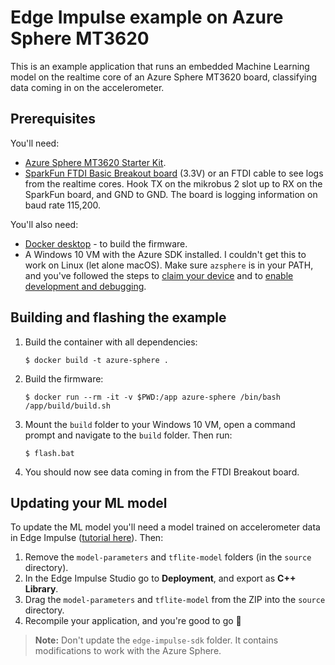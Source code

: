# Edge Impulse example on Azure Sphere MT3620

This is an example application that runs an embedded Machine Learning model on the realtime core of an Azure Sphere MT3620 board, classifying data coming in on the accelerometer.

## Prerequisites

You'll need:

* [Azure Sphere MT3620 Starter Kit](https://www.avnet.com/shop/us/products/avid-technologies/aes-ms-mt3620-sk-g-3074457345636825680/).
* [SparkFun FTDI Basic Breakout board](https://www.sparkfun.com/products/9873) (3.3V) or an FTDI cable to see logs from the realtime cores. Hook TX on the mikrobus 2 slot up to RX on the SparkFun board, and GND to GND. The board is logging information on baud rate 115,200.

You'll also need:

* [Docker desktop](https://www.docker.com/products/docker-desktop) - to build the firmware.
* A Windows 10 VM with the Azure SDK installed. I couldn't get this to work on Linux (let alone macOS). Make sure `azsphere` is in your PATH, and you've followed the steps to [claim your device](https://docs.microsoft.com/en-us/azure-sphere/install/claim-device) and to [enable development and debugging](https://docs.microsoft.com/en-us/azure-sphere/install/qs-real-time-application?tabs=windows&pivots=cli#enable-development-and-debugging).

## Building and flashing the example

1. Build the container with all dependencies:

    ```
    $ docker build -t azure-sphere .
    ```

1. Build the firmware:

    ```
    $ docker run --rm -it -v $PWD:/app azure-sphere /bin/bash /app/build/build.sh
    ```

1. Mount the `build` folder to your Windows 10 VM, open a command prompt and navigate to the `build` folder. Then run:

    ```
    $ flash.bat
    ```

1. You should now see data coming in from the FTDI Breakout board.

## Updating your ML model

To update the ML model you'll need a model trained on accelerometer data in Edge Impulse ([tutorial here](https://docs.edgeimpulse.com/docs/continuous-motion-recognition)). Then:

1. Remove the `model-parameters` and `tflite-model` folders (in the `source` directory).
1. In the Edge Impulse Studio go to **Deployment**, and export as **C++ Library**.
1. Drag the `model-parameters` and `tflite-model` from the ZIP into the `source` directory.
1. Recompile your application, and you're good to go 🚀

> **Note:** Don't update the `edge-impulse-sdk` folder. It contains modifications to work with the Azure Sphere.
